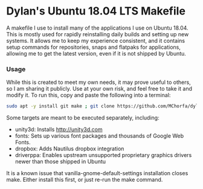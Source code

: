 # Dylan's Ubuntu 18.04 LTS Makefile
A makefile I use to install many of the applications I use on Ubuntu 18.04. This is mostly used for rapidly reinstalling daily builds and setting up new systems. It allows me to keep my experience consistent, and it contains setup commands for repositories, snaps and flatpaks for applications, allowing me to get the latest version, even if it is not shipped by Ubuntu.

### Usage

While this is created to meet my own needs, it may prove useful to others, so I am sharing it publicly. Use at your own risk, and feel free to take it and modify it. To run this, copy and paste the following into a terminal:

``` bash
sudo apt -y install git make ; git clone https://github.com/MChorfa/dylan-ubuntu-makefile.git mchorfa-ubuntu-makefile; cd mchorfa-ubuntu-makefile ; make
```

Some targets are meant to be executed separately, including:

* unity3d: Installs http://unity3d.com
* fonts: Sets up various font packages and thousands of Google Web Fonts.
* dropbox: Adds Nautilus dropbox integration
* driverppa: Enables upstream unsupported proprietary graphics drivers newer than those shipped in Ubuntu

It is a known issue that vanilla-gnome-default-settings installation closes make. Either install this first, or just re-run the make command.

